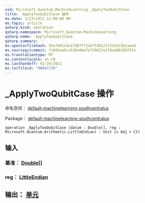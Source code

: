 ```yaml
---
uid: Microsoft.Quantum.MachineLearning._ApplyTwoQubitCase
title: _ApplyTwoQubitCase 操作
ms.date: 1/23/2021 12:00:00 AM
ms.topic: article
qsharp.kind: operation
qsharp.namespace: Microsoft.Quantum.MachineLearning
qsharp.name: _ApplyTwoQubitCase
qsharp.summary: ''
ms.openlocfilehash: 56a749124a17d87f72a57f482272341522b1aaa8
ms.sourcegitcommit: 71605ea9cc630e84e7ef29027e1f0ea06299747e
ms.translationtype: MT
ms.contentlocale: zh-CN
ms.lasthandoff: 01/26/2021
ms.locfileid: "98847138"
---
```

# <a name="_applytwoqubitcase-operation"></a>_ApplyTwoQubitCase 操作

命名空间： [default-machinelearning-southcentralus](xref:Microsoft.Quantum.MachineLearning)

Package： [default-machinelearning-southcentralus](https://nuget.org/packages/Microsoft.Quantum.MachineLearning)




```qsharp
operation _ApplyTwoQubitCase (datum : Double[], reg : Microsoft.Quantum.Arithmetic.LittleEndian) : Unit is Adj + Ctl
```


## <a name="input"></a>输入

### <a name="datum--double"></a>基准： [Double](xref:microsoft.quantum.lang-ref.double)[]




### <a name="reg--littleendian"></a>reg： [LittleEndian](xref:Microsoft.Quantum.Arithmetic.LittleEndian)





## <a name="output--unit"></a>输出： [单元](xref:microsoft.quantum.lang-ref.unit)

